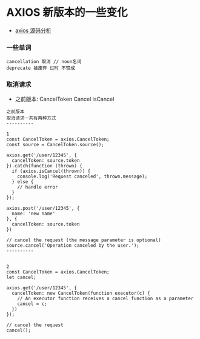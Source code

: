 # AXIOS 新版本的一些变化

- [axios 源码分析](https://juejin.cn/post/6844904147532120072)

### 一些单词

```
cancellation 取消 // noun名词
deprecate 被废弃 过时 不赞成
```

### 取消请求

- 之前版本: CancelToken Cancel isCancel

```
之前版本
取消请求一共有两种方式
----------

1
const CancelToken = axios.CancelToken;
const source = CancelToken.source();

axios.get('/user/12345', {
  cancelToken: source.token
}).catch(function (thrown) {
  if (axios.isCancel(thrown)) {
    console.log('Request canceled', thrown.message);
  } else {
    // handle error
  }
});

axios.post('/user/12345', {
  name: 'new name'
}, {
  cancelToken: source.token
})

// cancel the request (the message parameter is optional)
source.cancel('Operation canceled by the user.');
----------


2
const CancelToken = axios.CancelToken;
let cancel;

axios.get('/user/12345', {
  cancelToken: new CancelToken(function executor(c) {
    // An executor function receives a cancel function as a parameter
    cancel = c;
  })
});

// cancel the request
cancel();
```
